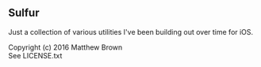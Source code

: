 ## Sulfur

Just a collection of various utilities I've been building out over time for iOS.

Copyright (c) 2016 Matthew Brown<br />
See LICENSE.txt
